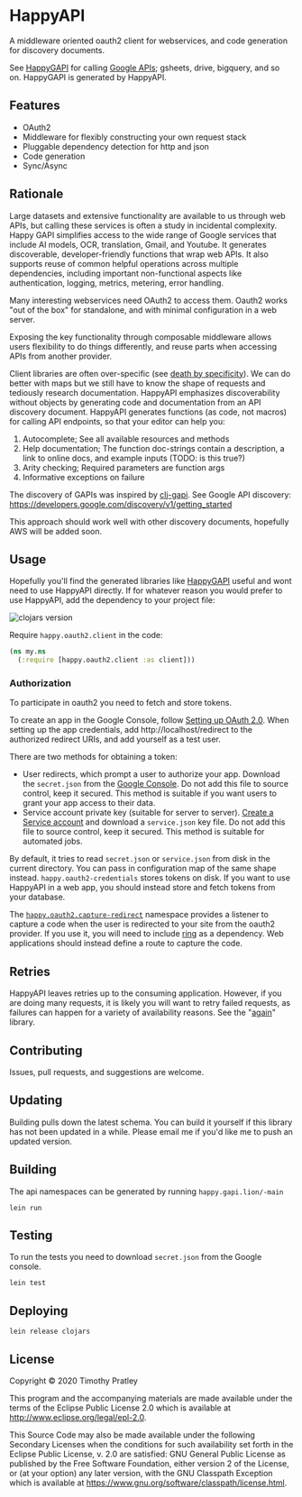 # HappyAPI

A middleware oriented oauth2 client for webservices,
and code generation for discovery documents.

See [HappyGAPI](https://github.com/timothypratley/happygapi) for calling [Google APIs](https://developers.google.com/apis-explorer); gsheets, drive, bigquery, and so on.
HappyGAPI is generated by HappyAPI.

## Features

* OAuth2
* Middleware for flexibly constructing your own request stack
* Pluggable dependency detection for http and json
* Code generation
* Sync/Async

## Rationale

Large datasets and extensive functionality are available to us through web APIs, but calling these services is often a study in incidental complexity.
Happy GAPI simplifies access to the wide range of Google services that include AI models, OCR, translation, Gmail, and Youtube.
It generates discoverable, developer-friendly functions that wrap web APIs.
It also supports reuse of common helpful operations across multiple dependencies, including important non-functional aspects like authentication, logging, metrics, metering, error handling.

Many interesting webservices need OAuth2 to access them.
Oauth2 works "out of the box" for standalone, and with minimal configuration in a web server.

Exposing the key functionality through composable middleware allows users flexibility to do things differently,
and reuse parts when accessing APIs from another provider.

Client libraries are often over-specific (see [death by specificity](https://www.youtube.com/watch?v=aSEQfqNYNAc)).
We can do better with maps but we still have to know the shape of requests and tediously research documentation.
HappyAPI emphasizes discoverability without objects by generating code and documentation from an API discovery document.
HappyAPI generates functions (as code, not macros) for calling API endpoints,
so that your editor can help you:

1. Autocomplete; See all available resources and methods 
2. Help documentation; The function doc-strings contain a description, a link to online docs, and example inputs (TODO: is this true?)
3. Arity checking; Required parameters are function args
4. Informative exceptions on failure

The discovery of GAPIs was inspired by [clj-gapi](https://github.com/ianbarber/clj-gapi).
See Google API discovery: https://developers.google.com/discovery/v1/getting_started

This approach should work well with other discovery documents, hopefully AWS will be added soon.

## Usage

Hopefully you'll find the generated libraries like [HappyGAPI](https://github.com/timothypratley/happygapi) useful and wont need to use HappyAPI directly.
If for whatever reason you would prefer to use HappyAPI, add the dependency to your project file:

![clojars version](https://clojars.org/happyapi/latest-version.svg)

Require `happy.oauth2.client` in the code:

```clojure
(ns my.ns
  (:require [happy.oauth2.client :as client]))
```

### Authorization

To participate in oauth2 you need to fetch and store tokens.

To create an app in the Google Console, follow [Setting up OAuth 2.0](https://support.google.com/googleapi/answer/6158849?hl=en).
When setting up the app credentials, add http://localhost/redirect to the authorized redirect URIs, and add yourself as a test user.

There are two methods for obtaining a token:
* User redirects, which prompt a user to authorize your app.
  Download the `secret.json` from the [Google Console](https://console.cloud.google.com/).
  Do not add this file to source control, keep it secured.
  This method is suitable if you want users to grant your app access to their data.
* Service account private key (suitable for server to server).
  [Create a Service account](https://developers.google.com/identity/protocols/oauth2/service-account)
  and download a `service.json` key file.
  Do not add this file to source control, keep it secured.
  This method is suitable for automated jobs.

By default, it tries to read `secret.json` or `service.json` from disk in the current directory.
You can pass in configuration map of the same shape instead.
`happy.oauth2-credentials` stores tokens on disk.
If you want to use HappyAPI in a web app, you should instead store and fetch tokens from your database.

The [`happy.oauth2.capture-redirect`](src/happy/oauth2/capture_redirect.clj)
namespace provides a listener to capture a code when the user is redirected to your site from the oauth2 provider.
If you use it, you will need to include [ring](https://github.com/ring-clojure/ring) as a dependency.
Web applications should instead define a route to capture the code.

## Retries

HappyAPI leaves retries up to the consuming application.
However, if you are doing many requests, it is likely you will want to retry failed requests,
as failures can happen for a variety of availability reasons.
See the "[again](https://github.com/liwp/again)" library.

## Contributing

Issues, pull requests, and suggestions are welcome.

## Updating

Building pulls down the latest schema.
You can build it yourself if this library has not been updated in a while.
Please email me if you'd like me to push an updated version.

## Building

The api namespaces can be generated by running `happy.gapi.lion/-main`

```
lein run
```

## Testing

To run the tests you need to download `secret.json` from the Google console.

```
lein test
```

## Deploying

```
lein release clojars
```

## License

Copyright © 2020 Timothy Pratley

This program and the accompanying materials are made available under the
terms of the Eclipse Public License 2.0 which is available at
http://www.eclipse.org/legal/epl-2.0.

This Source Code may also be made available under the following Secondary
Licenses when the conditions for such availability set forth in the Eclipse
Public License, v. 2.0 are satisfied: GNU General Public License as published by
the Free Software Foundation, either version 2 of the License, or (at your
option) any later version, with the GNU Classpath Exception which is available
at https://www.gnu.org/software/classpath/license.html.
